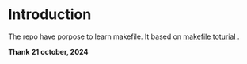 # Introduction
The repo have porpose to learn makefile. It based on [makefile toturial ](https://makefiletutorial.com/).

**Thank**
**21 october, 2024**
